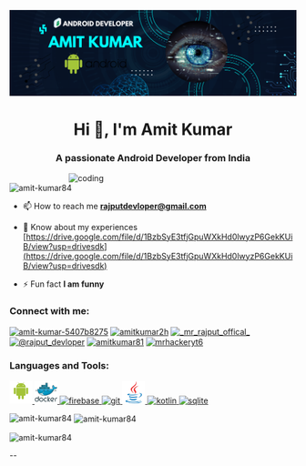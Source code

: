 ![logo](https://github.com/Amit-Kumar84/Amit-Kumar84/blob/main/Black%20Modern%20Minimalist%20Profile%20LinkedIn%20Banner%20(1).png)
<h1 align="center">Hi 👋, I'm Amit Kumar</h1>
<h3 align="center">A passionate Android Developer from India</h3>

<img align="right" alt="coding" width="400" src="https://i.pinimg.com/originals/54/e3/7d/54e37d8074ebcde1d96c77d7b2a7f310.gif">

<p align="left"> <img src="https://komarev.com/ghpvc/?username=amit-kumar84&label=Profile%20views&color=0e75b6&style=flat" alt="amit-kumar84" /> </p>

- 📫 How to reach me **rajputdevloper@gmail.com**

- 📄 Know about my experiences [https://drive.google.com/file/d/1BzbSyE3tfjGpuWXkHd0lwyzP6GekKUiB/view?usp=drivesdk](https://drive.google.com/file/d/1BzbSyE3tfjGpuWXkHd0lwyzP6GekKUiB/view?usp=drivesdk)

- ⚡ Fun fact **I am funny**

<h3 align="left">Connect with me:</h3>
<p align="left">
<a href="https://linkedin.com/in/amit-kumar-5407b8275" target="blank"><img align="center" src="https://raw.githubusercontent.com/rahuldkjain/github-profile-readme-generator/master/src/images/icons/Social/linked-in-alt.svg" alt="amit-kumar-5407b8275" height="30" width="40" /></a>
<a href="https://fb.com/amitkumar2h" target="blank"><img align="center" src="https://raw.githubusercontent.com/rahuldkjain/github-profile-readme-generator/master/src/images/icons/Social/facebook.svg" alt="amitkumar2h" height="30" width="40" /></a>
<a href="https://instagram.com/_mr_rajput_offical_" target="blank"><img align="center" src="https://raw.githubusercontent.com/rahuldkjain/github-profile-readme-generator/master/src/images/icons/Social/instagram.svg" alt="_mr_rajput_offical_" height="30" width="40" /></a>
<a href="https://www.youtube.com/c/@rajput_devloper" target="blank"><img align="center" src="https://raw.githubusercontent.com/rahuldkjain/github-profile-readme-generator/master/src/images/icons/Social/youtube.svg" alt="@rajput_devloper" height="30" width="40" /></a>
<a href="https://www.codechef.com/users/amitkumar81" target="blank"><img align="center" src="https://cdn.jsdelivr.net/npm/simple-icons@3.1.0/icons/codechef.svg" alt="amitkumar81" height="30" width="40" /></a>
<a href="https://auth.geeksforgeeks.org/user/mrhackeryt6" target="blank"><img align="center" src="https://raw.githubusercontent.com/rahuldkjain/github-profile-readme-generator/master/src/images/icons/Social/geeks-for-geeks.svg" alt="mrhackeryt6" height="30" width="40" /></a>
</p>

<h3 align="left">Languages and Tools:</h3>
<p align="left"> <a href="https://developer.android.com" target="_blank" rel="noreferrer"> <img src="https://raw.githubusercontent.com/devicons/devicon/master/icons/android/android-original-wordmark.svg" alt="android" width="40" height="40"/> </a> <a href="https://www.docker.com/" target="_blank" rel="noreferrer"> <img src="https://raw.githubusercontent.com/devicons/devicon/master/icons/docker/docker-original-wordmark.svg" alt="docker" width="40" height="40"/> </a> <a href="https://firebase.google.com/" target="_blank" rel="noreferrer"> <img src="https://www.vectorlogo.zone/logos/firebase/firebase-icon.svg" alt="firebase" width="40" height="40"/> </a> <a href="https://git-scm.com/" target="_blank" rel="noreferrer"> <img src="https://www.vectorlogo.zone/logos/git-scm/git-scm-icon.svg" alt="git" width="40" height="40"/> </a> <a href="https://www.java.com" target="_blank" rel="noreferrer"> <img src="https://raw.githubusercontent.com/devicons/devicon/master/icons/java/java-original.svg" alt="java" width="40" height="40"/> </a> <a href="https://kotlinlang.org" target="_blank" rel="noreferrer"> <img src="https://www.vectorlogo.zone/logos/kotlinlang/kotlinlang-icon.svg" alt="kotlin" width="40" height="40"/> </a> <a href="https://www.sqlite.org/" target="_blank" rel="noreferrer"> <img src="https://www.vectorlogo.zone/logos/sqlite/sqlite-icon.svg" alt="sqlite" width="40" height="40"/> </a> </p>

<p><img align="left" src="https://github-readme-stats.vercel.app/api/top-langs?username=amit-kumar84&show_icons=true&locale=en&layout=compact" alt="amit-kumar84" /></p>

<p>&nbsp;<img align="center" src="https://github-readme-stats.vercel.app/api?username=amit-kumar84&show_icons=true&locale=en" alt="amit-kumar84" /></p>

<p><img align="center" src="https://github-readme-streak-stats.herokuapp.com/?user=amit-kumar84&" alt="amit-kumar84" /></p>
--
